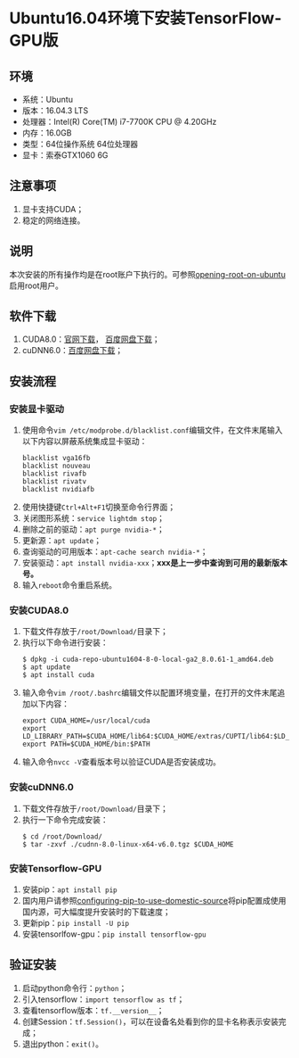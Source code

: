 # Ubuntu16.04环境下安装TensorFlow-GPU版
## 环境
* 系统：Ubuntu
* 版本：16.04.3 LTS
* 处理器：Intel(R) Core(TM) i7-7700K CPU @ 4.20GHz
* 内存：16.0GB
* 类型：64位操作系统 64位处理器
* 显卡：索泰GTX1060 6G
## 注意事项
1. 显卡支持CUDA；
2. 稳定的网络连接。
## 说明
本次安装的所有操作均是在root账户下执行的。可参照[opening-root-on-ubuntu](https://github.com/hemajun815/tutorial/blob/master/ubuntu/2.opening-root-on-ubuntu.md)启用root用户。
## 软件下载
1. CUDA8.0：[官网下载](http://developer2.download.nvidia.com/compute/cuda/8.0/secure/Prod2/local_installers/cuda-repo-ubuntu1604-8-0-local-ga2_8.0.61-1_amd64.deb)， [百度网盘下载](https://pan.baidu.com/s/1c1BTZW0)；
2. cuDNN6.0：[百度网盘下载](https://pan.baidu.com/s/1o78RO6m)；
## 安装流程
### 安装显卡驱动
1. 使用命令`vim /etc/modprobe.d/blacklist.conf`编辑文件，在文件末尾输入以下内容以屏蔽系统集成显卡驱动：
	```text
	blacklist vga16fb
	blacklist nouveau
	blacklist rivafb
	blacklist rivatv
	blacklist nvidiafb
	```
2. 使用快捷键`Ctrl+Alt+F1`切换至命令行界面；
3. 关闭图形系统：`service lightdm stop`；
4. 删除之前的驱动：`apt purge nvidia-*`；
5. 更新源：`apt update`；
6. 查询驱动的可用版本：`apt-cache search nvidia-*`；
7. 安装驱动：`apt install nvidia-xxx`；**xxx是上一步中查询到可用的最新版本号。**
8. 输入`reboot`命令重启系统。
### 安装CUDA8.0
1. 下载文件存放于`/root/Download/`目录下；
2. 执行以下命令进行安装：
	```console
	$ dpkg -i cuda-repo-ubuntu1604-8-0-local-ga2_8.0.61-1_amd64.deb
	$ apt update
	$ apt install cuda
	```
3. 输入命令`vim /root/.bashrc`编辑文件以配置环境变量，在打开的文件末尾追加以下内容：
	```text
	export CUDA_HOME=/usr/local/cuda
	export LD_LIBRARY_PATH=$CUDA_HOME/lib64:$CUDA_HOME/extras/CUPTI/lib64:$LD_LIBRARY_PATH
	export PATH=$CUDA_HOME/bin:$PATH
	```
4. 输入命令`nvcc -V`查看版本号以验证CUDA是否安装成功。
### 安装cuDNN6.0
1. 下载文件存放于`/root/Download/`目录下；
2. 执行一下命令完成安装：
	```console
	$ cd /root/Download/
	$ tar -zxvf ./cudnn-8.0-linux-x64-v6.0.tgz $CUDA_HOME
	```
### 安装Tensorflow-GPU
1. 安装pip：`apt install pip`
2. 国内用户请参照[configuring-pip-to-use-domestic-source](https://github.com/hemajun815/tutorial/blob/master/pip/1.configuring-pip-to-use-domestic-source.md)将pip配置成使用国内源，可大幅度提升安装时的下载速度；
3. 更新pip：`pip install -U pip`
4. 安装tensorlfow-gpu：`pip install tensorflow-gpu`
## 验证安装
1. 启动python命令行：`python`；
2. 引入tensorflow：`import tensorflow as tf`；
3. 查看tensorflow版本：`tf.__version__`；
4. 创建Session：`tf.Session()`，可以在设备名处看到你的显卡名称表示安装完成；
5. 退出python：`exit()`。
